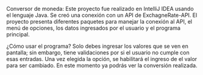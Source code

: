 Conversor de moneda:
Este proyecto fue realizado en IntelliJ IDEA usando el lenguaje Java. Se creó una conexión con un API de ExchagneRate-API.
El proyecto presenta diferentes paquetes para manejar la conexión al API, el menú de opciones, los datos ingresados por el usuario y el programa principal.

¿Cómo usar el programa?
Solo debes ingresar los valores que se ven en pantalla; sin embargo, tiene validaciones por si el usuario no cumple con esas entradas.
Una vez elegida la opción, se habilitará el ingreso de el valor para ser cambiado.
En este momento ya podrás ver la conversión realizada.
